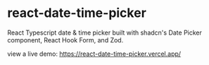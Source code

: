 # react-date-time-picker
React Typescript date &amp; time picker built with shadcn's Date Picker component, React Hook Form, and Zod.

view a live demo: https://react-date-time-picker.vercel.app/
